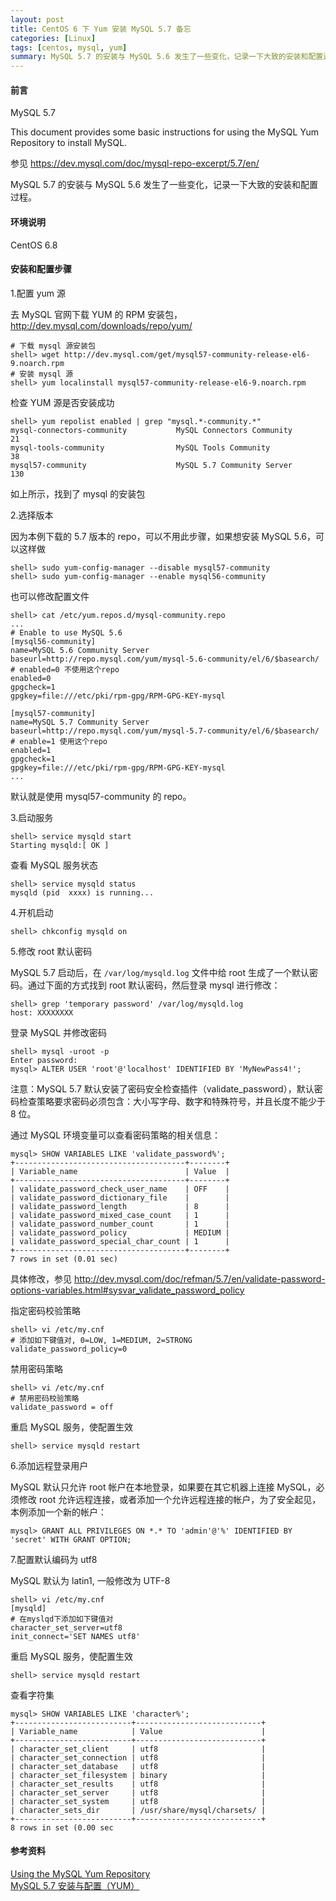 ```yaml
---
layout: post
title: CentOS 6 下 Yum 安装 MySQL 5.7 备忘
categories: [Linux]
tags: [centos, mysql, yum]
summary: MySQL 5.7 的安装与 MySQL 5.6 发生了一些变化，记录一下大致的安装和配置过程。
---
```

#### 前言
MySQL 5.7

This document provides some basic instructions for using the MySQL Yum Repository to install MySQL.

参见 <https://dev.mysql.com/doc/mysql-repo-excerpt/5.7/en/>

MySQL 5.7 的安装与 MySQL 5.6 发生了一些变化，记录一下大致的安装和配置过程。

#### 环境说明
CentOS 6.8

#### 安装和配置步骤
1.配置 yum 源

去 MySQL 官网下载 YUM 的 RPM 安装包，<http://dev.mysql.com/downloads/repo/yum/>

	# 下载 mysql 源安装包
	shell> wget http://dev.mysql.com/get/mysql57-community-release-el6-9.noarch.rpm
	# 安装 mysql 源
	shell> yum localinstall mysql57-community-release-el6-9.noarch.rpm

检查 YUM 源是否安装成功

	shell> yum repolist enabled | grep "mysql.*-community.*"
	mysql-connectors-community           MySQL Connectors Community              21
	mysql-tools-community                MySQL Tools Community                   38
	mysql57-community                    MySQL 5.7 Community Server             130

如上所示，找到了 mysql 的安装包

2.选择版本

因为本例下载的 5.7 版本的 repo，可以不用此步骤，如果想安装 MySQL 5.6，可以这样做

	shell> sudo yum-config-manager --disable mysql57-community
	shell> sudo yum-config-manager --enable mysql56-community

也可以修改配置文件

	shell> cat /etc/yum.repos.d/mysql-community.repo
	...
	# Enable to use MySQL 5.6
	[mysql56-community]
	name=MySQL 5.6 Community Server
	baseurl=http://repo.mysql.com/yum/mysql-5.6-community/el/6/$basearch/
	# enabled=0 不使用这个repo
	enabled=0
	gpgcheck=1
	gpgkey=file:///etc/pki/rpm-gpg/RPM-GPG-KEY-mysql

	[mysql57-community]
	name=MySQL 5.7 Community Server
	baseurl=http://repo.mysql.com/yum/mysql-5.7-community/el/6/$basearch/
	# enable=1 使用这个repo
	enabled=1
	gpgcheck=1
	gpgkey=file:///etc/pki/rpm-gpg/RPM-GPG-KEY-mysql
	...

默认就是使用 mysql57-community 的 repo。

3.启动服务

	shell> service mysqld start
	Starting mysqld:[ OK ]

查看 MySQL 服务状态

	shell> service mysqld status
	mysqld (pid  xxxx) is running...

4.开机启动

	shell> chkconfig mysqld on

5.修改 root 默认密码

MySQL 5.7 启动后，在 `/var/log/mysqld.log` 文件中给 root 生成了一个默认密码。通过下面的方式找到 root 默认密码，然后登录 mysql 进行修改：

	shell> grep 'temporary password' /var/log/mysqld.log
	host: XXXXXXXX

登录 MySQL 并修改密码

	shell> mysql -uroot -p
	Enter password: 
	mysql> ALTER USER 'root'@'localhost' IDENTIFIED BY 'MyNewPass4!';

注意：MySQL 5.7 默认安装了密码安全检查插件（validate_password），默认密码检查策略要求密码必须包含：大小写字母、数字和特殊符号，并且长度不能少于 8 位。

通过 MySQL 环境变量可以查看密码策略的相关信息：

	mysql> SHOW VARIABLES LIKE 'validate_password%';
	+--------------------------------------+--------+
	| Variable_name                        | Value  |
	+--------------------------------------+--------+
	| validate_password_check_user_name    | OFF    |
	| validate_password_dictionary_file    |        |
	| validate_password_length             | 8      |
	| validate_password_mixed_case_count   | 1      |
	| validate_password_number_count       | 1      |
	| validate_password_policy             | MEDIUM |
	| validate_password_special_char_count | 1      |
	+--------------------------------------+--------+
	7 rows in set (0.01 sec)

具体修改，参见 <http://dev.mysql.com/doc/refman/5.7/en/validate-password-options-variables.html#sysvar_validate_password_policy>

指定密码校验策略

	shell> vi /etc/my.cnf
	# 添加如下键值对, 0=LOW, 1=MEDIUM, 2=STRONG
	validate_password_policy=0

禁用密码策略

	shell> vi /etc/my.cnf
	# 禁用密码校验策略
	validate_password = off

重启 MySQL 服务，使配置生效

	shell> service mysqld restart

6.添加远程登录用户

MySQL 默认只允许 root 帐户在本地登录，如果要在其它机器上连接 MySQL，必须修改 root 允许远程连接，或者添加一个允许远程连接的帐户，为了安全起见，本例添加一个新的帐户：

	mysql> GRANT ALL PRIVILEGES ON *.* TO 'admin'@'%' IDENTIFIED BY 'secret' WITH GRANT OPTION;

7.配置默认编码为 utf8

MySQL 默认为 latin1, 一般修改为 UTF-8
	
	shell> vi /etc/my.cnf
	[mysqld]
	# 在myslqd下添加如下键值对
	character_set_server=utf8
	init_connect='SET NAMES utf8'


重启 MySQL 服务，使配置生效

	shell> service mysqld restart

查看字符集

	mysql> SHOW VARIABLES LIKE 'character%';
	+--------------------------+----------------------------+
	| Variable_name            | Value                      |
	+--------------------------+----------------------------+
	| character_set_client     | utf8                       |
	| character_set_connection | utf8                       |
	| character_set_database   | utf8                       |
	| character_set_filesystem | binary                     |
	| character_set_results    | utf8                       |
	| character_set_server     | utf8                       |
	| character_set_system     | utf8                       |
	| character_sets_dir       | /usr/share/mysql/charsets/ |
	+--------------------------+----------------------------+
	8 rows in set (0.00 sec

#### 参考资料
[Using the MySQL Yum Repository][1]  
[MySQL 5.7 安装与配置（YUM）][2]  
 
[1]: https://dev.mysql.com/doc/mysql-repo-excerpt/5.7/en/
[2]: http://blog.csdn.net/xyang81/article/details/51759200
